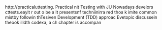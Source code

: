 
http://practicaluttesting.
Practical nit Testing with JU
Nowadays develors cttests.eayit  r out o be a
It presentsnf techniinirra red thoa  k imite common mistby followin thTesiven Development (TDD) approac Evetopic discussein theook  illdth codexa, a ch chapter is accompan













